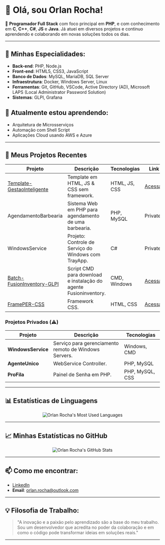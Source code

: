 # 👋 Olá, sou Orlan Rocha!

🎯 **Programador Full Stack** com foco principal em **PHP**, e com conhecimento em **C**, **C++**, **C#**, **JS** e **Java**. Já atuei em diversos projetos e continuo aprendendo e colaborando em novas soluções todos os dias.

---

## 🚀 Minhas Especialidades:
- **Back-end**: PHP, Node.js
- **Front-end**: HTML5, CSS3, JavaScript
- **Banco de Dados**: MySQL, MariaDB, SQL Server
- **Infraestrutura**: Docker, Windows Server, Linux
- **Ferramentas**: Git, GitHub, VSCode, Active Directory (AD),  Microsoft LAPS (Local Administrator Password Solution)
- **Sistemas**: GLPI, Grafana

## 🌱 Atualmente estou aprendendo:
- Arquitetura de Microsserviços
- Automação com Shell Script
- Aplicações Cloud usando AWS e Azure

---

## 💼 Meus Projetos Recentes

| Projeto | Descrição | Tecnologias | Link |
|---------|------------|-------------|------|
| [Template-GestaoInteligente](https://github.com/OrlanRocha/Template-GestaoInteligente) | Template em HTML, JS & CSS sem framework. | HTML, JS, CSS | [Acessar](https://github.com/OrlanRocha/Template-GestaoInteligente) |
| AgendamentoBarbearia | Sistema Web em PHP para agendamento de uma barbearia. | PHP, MySQL | Private |
| WindowsService | Projeto: Controle de Serviço do Windows com TrayApp. | C# | Private |
| [Batch-FusionInventory-GLPI](https://github.com/OrlanRocha/Batch-FusionInventory-GLPI) | Script CMD para download e instalação do agente Fusioninventory. | CMD, Windows | [Acessar](https://github.com/OrlanRocha/Batch-FusionInventory-GLPI) |
| [FramePER-CSS](https://github.com/OrlanRocha/FramePER-CSS) | Framework CSS. | HTML, CSS | [Acessar](https://github.com/OrlanRocha/FramePER-CSS) |

### Projetos Privados (⚠️)
| Projeto | Descrição | Tecnologias |
|---------|------------|-------------|
| **WindowsService** | Serviço para gerenciamento remoto de Windows Servers. | Windows, CMD |
| **AgenteUnico** | WebService Controller. | PHP, MySQL |
| **ProFila** | Painel de Senha em PHP. | PHP, MySQL, CSS |

---

## 📊 Estatísticas de Linguagens

<p align="center">
  <img src="https://github-readme-stats.vercel.app/api/top-langs/?username=OrlanRocha&layout=compact&theme=radical" alt="Orlan Rocha's Most Used Languages" />
</p>

---

## 📈 Minhas Estatísticas no GitHub

<p align="center">
  <img src="https://github-readme-stats.vercel.app/api?username=OrlanRocha&show_icons=true&theme=radical" alt="Orlan Rocha's GitHub Stats" />
</p>

---

## 📫 Como me encontrar:

- [LinkedIn](https://br.linkedin.com/in/orlanrocha)
- **Email**: orlan.rocha@outlook.com

---

## 💡 Filosofia de Trabalho:
> "A inovação e a paixão pelo aprendizado são a base do meu trabalho. Sou um desenvolvedor que acredita no poder da colaboração e em como o código pode transformar ideias em soluções reais."

---

